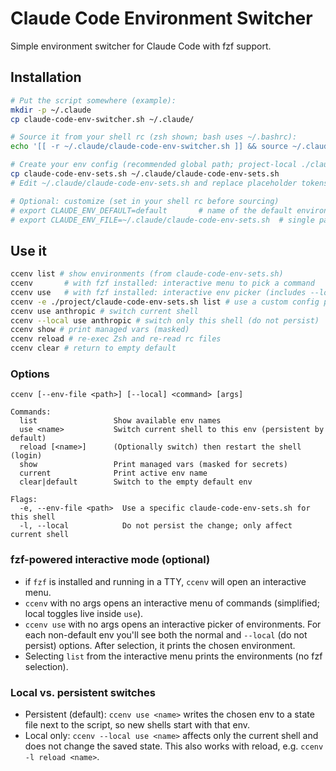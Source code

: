 # Claude Code Environment Switcher

Simple environment switcher for Claude Code with fzf support.

## Installation

```bash
# Put the script somewhere (example):
mkdir -p ~/.claude
cp claude-code-env-switcher.sh ~/.claude/

# Source it from your shell rc (zsh shown; bash uses ~/.bashrc):
echo '[[ -r ~/.claude/claude-code-env-switcher.sh ]] && source ~/.claude/claude-code-env-switcher.sh' >> ~/.zshrc

# Create your env config (recommended global path; project-local ./claude-code-env-sets.sh also works):
cp claude-code-env-sets.sh ~/.claude/claude-code-env-sets.sh
# Edit ~/.claude/claude-code-env-sets.sh and replace placeholder tokens/URLs

# Optional: customize (set in your shell rc before sourcing)
# export CLAUDE_ENV_DEFAULT=default       # name of the default environment
# export CLAUDE_ENV_FILE=~/.claude/claude-code-env-sets.sh  # single path override
```

## Use it

```bash
ccenv list # show environments (from claude-code-env-sets.sh)
ccenv       # with fzf installed: interactive menu to pick a command
ccenv use   # with fzf installed: interactive env picker (includes --local)
ccenv -e ./project/claude-code-env-sets.sh list # use a custom config path just for this shell
ccenv use anthropic # switch current shell
ccenv --local use anthropic # switch only this shell (do not persist)
ccenv show # print managed vars (masked)
ccenv reload # re-exec Zsh and re-read rc files
ccenv clear # return to empty default
```

### Options

```text
ccenv [--env-file <path>] [--local] <command> [args]

Commands:
  list                 Show available env names
  use <name>           Switch current shell to this env (persistent by default)
  reload [<name>]      (Optionally switch) then restart the shell (login)
  show                 Print managed vars (masked for secrets)
  current              Print active env name
  clear|default        Switch to the empty default env

Flags:
  -e, --env-file <path>  Use a specific claude-code-env-sets.sh for this shell
  -l, --local            Do not persist the change; only affect current shell
```

### fzf-powered interactive mode (optional)

- if `fzf` is installed and running in a TTY, `ccenv` will open an interactive menu.
- `ccenv` with no args opens an interactive menu of commands (simplified; local toggles live inside `use`).
- `ccenv use` with no args opens an interactive picker of environments. For each non-default env you'll see both the normal and `--local` (do not persist) options. After selection, it prints the chosen environment.
- Selecting `list` from the interactive menu prints the environments (no fzf selection).

### Local vs. persistent switches

- Persistent (default): `ccenv use <name>` writes the chosen env to a state file next to the script, so new shells start with that env.
- Local only: `ccenv --local use <name>` affects only the current shell and does not change the saved state. This also works with reload, e.g. `ccenv -l reload <name>`.
